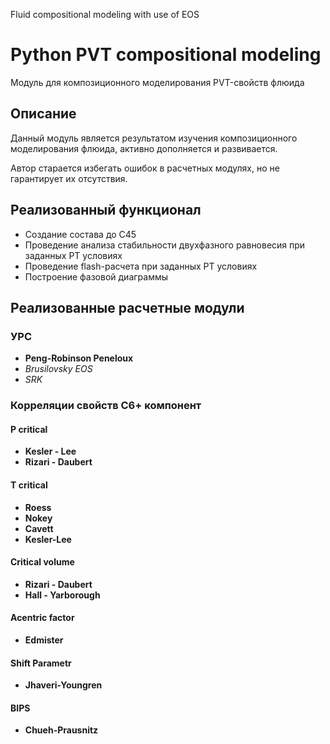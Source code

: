 Fluid compositional modeling with use of EOS

# Python PVT сompositional modeling  #

Модуль для композиционного моделирования PVT-свойств флюида


## Описание ##

Данный модуль является результатом изучения композиционного моделирования флюида, активно дополняется и развивается. 

Автор старается избегать ошибок в расчетных модулях, но не гарантирует их отсутствия.

## Реализованный функционал ##

* Создание состава до С45
* Проведение анализа стабильности двухфазного равновесия при заданных РТ условиях
* Проведение flash-расчета при заданных РТ условиях
* Построение фазовой диаграммы


## Реализованные расчетные модули ##

### УРС ###
* **Peng-Robinson Peneloux**
* *Brusilovsky EOS*
* *SRK*

### Корреляции свойств С6+ компонент ###

#### P critical ####
* **Kesler - Lee**
* **Rizari - Daubert**

#### T critical ####
* **Roess**
* **Nokey**
* **Cavett**
* **Kesler-Lee**

#### Critical volume ####
* **Rizari - Daubert**
* **Hall - Yarborough**

#### Acentric factor ####
* **Edmister**

#### Shift Parametr ####
* **Jhaveri-Youngren**

#### BIPS ####
* **Chueh-Prausnitz**






